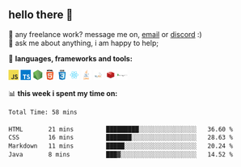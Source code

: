 ## hello there 👋

💼 any freelance work? message me on, [email](mailto:pierok420@gmail.com) or [discord](https://discord.com/users/577571414186393661/) :)\
💬 ask me about anything, i am happy to help;

🌸 **languages, frameworks and tools:**  

<code><img height="20" src="https://raw.githubusercontent.com/github/explore/main/topics/javascript/javascript.png"></code>
<code><img height="20" src="https://raw.githubusercontent.com/github/explore/main/topics/typescript/typescript.png"></code>
<code><img height="20" src="https://raw.githubusercontent.com/github/explore/main/topics/nodejs/nodejs.png"></code>
<code><img height="20" src="https://raw.githubusercontent.com/github/explore/main/topics/html/html.png"></code>
<code><img height="20" src="https://raw.githubusercontent.com/github/explore/main/topics/css/css.png"></code>
<code><img height="20" src="https://raw.githubusercontent.com/github/explore/main/topics/react/react.png"></code>
<code><img height="20" src="https://raw.githubusercontent.com/github/explore/main/topics/java/java.png"></code>
<code><img height="20" src="https://raw.githubusercontent.com/github/explore/main/topics/mysql/mysql.png"></code>
<code><img height="20" src="https://raw.githubusercontent.com/github/explore/main/topics/redis/redis.png"></code>
<code><img height="20" src="https://raw.githubusercontent.com/github/explore/main/topics/mongodb/mongodb.png"></code>

📊 **this week i spent my time on:**
<!--START_SECTION:waka-->

```txt
Total Time: 58 mins

HTML       21 mins         █████████░░░░░░░░░░░░░░░░   36.60 %
CSS        16 mins         ███████░░░░░░░░░░░░░░░░░░   28.63 %
Markdown   11 mins         █████░░░░░░░░░░░░░░░░░░░░   20.24 %
Java       8 mins          ███▓░░░░░░░░░░░░░░░░░░░░░   14.52 %
```

<!--END_SECTION:waka-->
